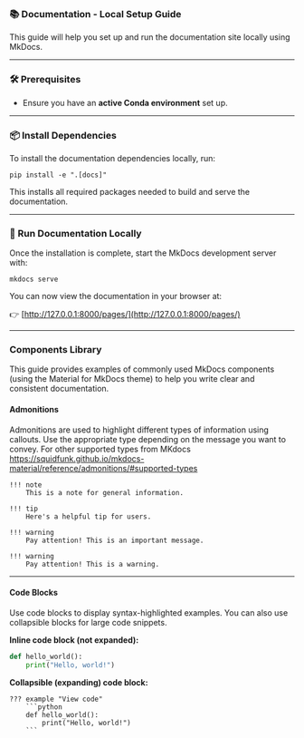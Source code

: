 
### 📚 Documentation - Local Setup Guide

This guide will help you set up and run the documentation site locally using MkDocs.

---

### 🛠️ Prerequisites

- Ensure you have an **active Conda environment** set up.

---

### 📦 Install Dependencies

To install the documentation dependencies locally, run:

```
pip install -e ".[docs]"
```

This installs all required packages needed to build and serve the documentation.

---

### 🚀 Run Documentation Locally

Once the installation is complete, start the MkDocs development server with:

```
mkdocs serve
```

You can now view the documentation in your browser at:

👉 [http://127.0.0.1:8000/pages/](http://127.0.0.1:8000/pages/)

---

### Components Library

This guide provides examples of commonly used MkDocs components (using the Material for MkDocs theme) to help you write clear and consistent documentation.

#### Admonitions
Admonitions are used to highlight different types of information using callouts. Use the appropriate type depending on the message you want to convey.
For other supported types from MKdocs https://squidfunk.github.io/mkdocs-material/reference/admonitions/#supported-types


```
!!! note
    This is a note for general information.
```

```
!!! tip
    Here's a helpful tip for users.
```

```
!!! warning
    Pay attention! This is an important message.
```

```
!!! warning
    Pay attention! This is a warning.
```

---

#### Code Blocks

Use code blocks to display syntax-highlighted examples. You can also use collapsible blocks for large code snippets.

**Inline code block (not expanded):**

```python
def hello_world():
    print("Hello, world!")
```

**Collapsible (expanding) code block:**

```
??? example "View code"
    ```python
    def hello_world():
        print("Hello, world!")
    ```
```
